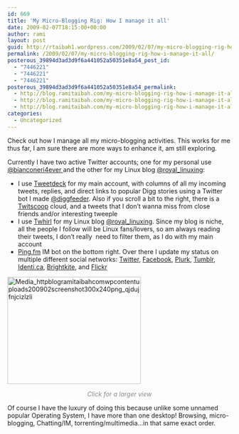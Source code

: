 ```yaml
---
id: 669
title: 'My Micro-Blogging Rig: How I manage it all'
date: 2009-02-07T18:15:00+00:00
author: rami
layout: post
guid: http://rtaibah1.wordpress.com/2009/02/07/my-micro-blogging-rig-how-i-manage-it-all
permalink: /2009/02/07/my-micro-blogging-rig-how-i-manage-it-all/
posterous_39894d3ad3d9f6a441052a50351e8a54_post_id:
  - "7446221"
  - "7446221"
  - "7446221"
posterous_39894d3ad3d9f6a441052a50351e8a54_permalink:
  - http://blog.ramitaibah.com/my-micro-blogging-rig-how-i-manage-it-all
  - http://blog.ramitaibah.com/my-micro-blogging-rig-how-i-manage-it-all
  - http://blog.ramitaibah.com/my-micro-blogging-rig-how-i-manage-it-all
categories:
  - Uncategorized
---
```

<p style="text-align:left;">
  Check out how I manage all my micro-blogging activities. This works for me thus far, I am sure there are more ways to enhance it, am still exploring.
</p>

<p style="text-align:left;">
  Currently I have two active Twitter accounts; one for my personal use <a href="http://www.twitter.com/bianconeri4ever" target="_blank">@bianconeri4ever </a>and the other for my Linux blog <a href="http://www.twitter.com/royal_linuxing" target="_blank">@</a><a href="http://www.twitter.com/royal_linuxing" target="_blank">royal_linuxing</a>:
</p>

<ul style="text-align:left;">
  <li>
    I use <a href="http://www.tweetdeck.com" target="_blank">Tweetdeck</a> for my main account, with columns of all my incoming tweets, replies, and direct links to popular Digg stories using a Twitter bot I made <a href="http://www.twitter.com/diggfeeder" target="_blank">@diggfeeder</a>. Also if you scroll a bit to the right, there is a <a href="http://www.twitscoop.com/" target="_blank">Twitscoop</a> cloud, and a tweets that I don&#8217;t wanna miss from close friends and/or interesting tweeple
  </li>
  <li>
    I use <a href="http://twhirl.org" target="_blank">Twhirl</a> for my Linux blog <a href="http://www.twitter.com/royal_linuxing" target="_blank">@royal_linuxing</a>. Since my blog is niche, all the people I follow will be Linux fans/lovers, so am always reading their tweets, I don&#8217;t really&nbsp; need to filter them, as I do with my main account
  </li>
  <li style="text-align:left;">
    <a href="http://ping.fm" target="_blank">Ping.fm</a> IM bot on the bottom right. Over there I update my status on multiple different social networks: <a href="http://www.twitter.com/bianconeri4ever" target="_blank">Twitter</a>, <a href="http://www.facebook.com/profile.php?id=530835351&ref=profile" target="_blank">Facebook</a>, <a href="http://www.plurk.com/bianconeri4ever" target="_blank">Plurk</a>, <a href="http://bianconeri4ever.tumblr.com/" target="_blank">Tumblr</a>,<a href="http://identi.ca/bianconeri4ever" target="_blank"> Identi.ca</a>, <a href="http://brightkite.com/people/bianconeri4ever" target="_blank">Brightkite</a>, and <a href="http://www.flickr.com/photos/22663008@N04/" target="_blank">Flickr</a>
  </li>
</ul>

<p style="text-align:left;">
  <a href="http://blog.ramitaibah.com/wp-content/uploads/2009/02/screenshot.png"></a>
</p>

<p style="text-align:center;">
  <div class='p_embed p_image_embed'>
    <img alt="Media_httpblogramitaibahcomwpcontentuploads200902screenshot300x240png_qjdujfnjcizlzli" height="240" src="http://139.59.20.41/wp-content/uploads/2011/12/media_httpblogramitaibahcomwpcontentuploads200902screenshot300x240png_qjdujfnjcizlzli-scaled500.png?w=300" width="300" />
  </div>
</p>

<p style="text-align:center;">
  <span style="color:#888888;"><em>Click for a larger view</em></span>
</p>

<p style="text-align:left;">
  Of course I have the luxury of doing this because unlike some unnamed popular Operating System, I have more than one desktop! Browsing, micro-blogging, Chatting/IM, torrenting/multimedia&#8230;in that same exact order.
</p>